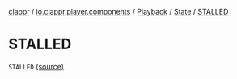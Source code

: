 [clappr](../../../index.md) / [io.clappr.player.components](../../index.md) / [Playback](../index.md) / [State](index.md) / [STALLED](.)

# STALLED

`STALLED` [(source)](https://github.com/clappr/clappr-android/tree/dev/clappr/src/main/kotlin/io/clappr/player/components/Playback.kt#L13)